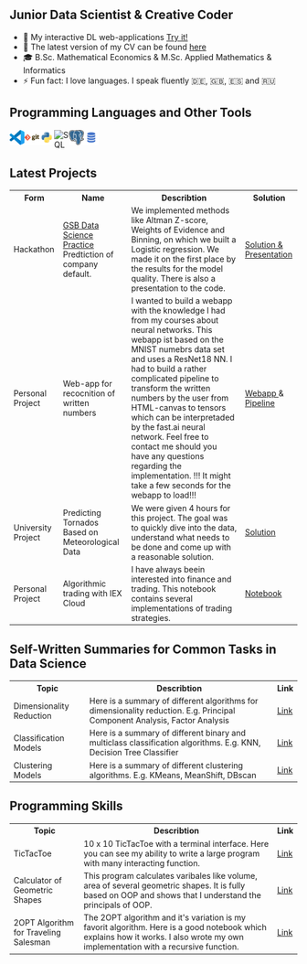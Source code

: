 
## Junior Data Scientist & Creative Coder

- 🔭 My interactive DL web-applications [Try it!][website]
- 📑 The latest version of my CV can be found [here][CV]
- 🎓 B.Sc. Mathematical Economics & M.Sc. Applied Mathematics & Informatics
- ⚡ Fun fact: I love languages. I speak fluently 🇩🇪, 🇬🇧, 🇪🇸 and 🇷🇺

## Programming Languages and Other Tools

<img align="left" alt="Visual Studio Code" width="26px" src="https://raw.githubusercontent.com/github/explore/80688e429a7d4ef2fca1e82350fe8e3517d3494d/topics/visual-studio-code/visual-studio-code.png" />
<img align="left" alt="Git" width="26px" src="https://raw.githubusercontent.com/github/explore/80688e429a7d4ef2fca1e82350fe8e3517d3494d/topics/git/git.png" />
<img align="left" alt="Git" width="26px" src="https://raw.githubusercontent.com/github/explore/80688e429a7d4ef2fca1e82350fe8e3517d3494d/topics/python/python.png" />
<img align="left" alt="SQL" width="26px" src="https://www.pngall.com/wp-content/uploads/2017/05/Copyright-Symbol-R-Free-Download-PNG.png" />
<img align="left" alt="Git" width="26px" src="https://raw.githubusercontent.com/github/explore/80688e429a7d4ef2fca1e82350fe8e3517d3494d/topics/postgresql/postgresql.png" />
<img align="left" alt="SQL" width="26px" src="https://raw.githubusercontent.com/github/explore/80688e429a7d4ef2fca1e82350fe8e3517d3494d/topics/sql/sql.png" />

<br />
<br />


## Latest Projects

<table>
<tr>
  <th>Form</th>
  <th>Name</th>
  <th>Describtion</th>
  <th>Solution</th>
</tr> 
<tr>
  <td>Hackathon</td>
  <td><a href = "https://dsbattle.com/hackathons/gsb/">GSB Data Science Practice</a> Predtiction of company default.</td>
  <td>We implemented methods like Altman Z-score, Weights of Evidence and Binning, on which we built a Logistic regression. We made it on the first place by the results for the model quality. There is also a presentation to the code.</td>
  <td><a href = "https://github.com/gzguevara/Data-Science/tree/master/SberBank%20Hackathon">Solution & Presentation</a></td>
</tr>
<tr>
  <td>Personal Project</td>
  <td>Web-app for recocnition of written numbers</td>
  <td>I wanted to build a webapp with the knowledge I had from my courses about neural networks. This webapp ist based on the MNIST numebrs data set and uses a ResNet18 NN. I had to build a rather complicated pipeline to transform the written numbers by the user from HTML-canvas to tensors which can be interpretaded by the fast.ai neural network. Feel free to contact me should you have any questions regarding the implementation. !!! It might take a few seconds for the webapp to load!!!</td>
  <td><a href = "https://erich-ganz-cv.herokuapp.com/sketch_pad"> Webapp </a> & <a href = "https://github.com/gzguevara/Data-Science/blob/master/Deep%20Learning/MNIST_Pipeline.ipynb"> Pipeline </a></td>
</tr> 

<tr>
  <td>University Project</td>
  <td>Predicting Tornados Based on Meteorological Data</td>
  <td>We were given 4 hours for this project. The goal was to quickly dive into the data, understand what needs to be done and come up with a reasonable solution.</td>
  <td><a href = "https://github.com/gzguevara/Data-Science/blob/master/Machine%20Learning/PredictingTornados.ipynb"> Solution </a></td>
</tr> 
<tr>
  <td>Personal Project</td>
  <td>Algorithmic trading with IEX Cloud</td>
  <td>I have always beein interested into finance and trading. This notebook contains several implementations of trading strategies.</td>
  <td><a href = "https://github.com/gzguevara/Data-Science/blob/master/Machine%20Learning/PredictingTornados.ipynb"> Notebook </a></td>
</tr> 
</table>

## Self-Written Summaries for Common Tasks in Data Science

<table>
<tr>
  <th>Topic</th>
  <th>Describtion</th>
  <th>Link</th>
</tr> 
<tr>
  <td>Dimensionality Reduction</td>
  <td>Here is a summary of different algorithms for dimensionality reduction. E.g. Principal Component Analysis, Factor Analysis </td>
  <td><a href = "https://github.com/gzguevara/Data-Science/blob/master/Machine%20Learning/DimensionalityReduction.ipynb">Link</a></td>
</tr>
<tr>
  <td>Classification Models</td>
  <td>Here is a summary of different binary and multiclass classification algorithms. E.g. KNN, Decision Tree Classifier</td>
  <td><a href = "https://github.com/gzguevara/Data-Science/blob/master/Machine%20Learning/ClassificationSummary.ipynb">Link</a></td>
</tr> 
<tr>
  <td>Clustering Models</td>
  <td>Here is a summary of different clustering algorithms. E.g. KMeans, MeanShift, DBscan</td>
  <td><a href = "https://github.com/gzguevara/Data-Science/blob/master/Machine%20Learning/ClusteringSummary.ipynb">Link</a></td>
</tr> 
</table>

## Programming Skills

<table>
<tr>
  <th>Topic</th>
  <th>Describtion</th>
  <th>Link</th>
</tr> 
<tr>
  <td>TicTacToe</td>
  <td> 10 x 10 TicTacToe with a terminal interface. Here you can see my ability to write a large program with many interacting function.</td>
  <td><a href = "https://github.com/gzguevara/Complete-Programs/blob/master/TicTacToe.py">Link</a></td>
</tr>
<tr>
  <td>Calculator of Geometric Shapes</td>
  <td>This program calculates varibales like volume, area of several geometric shapes. It is fully based on OOP and shows that I understand the principals of OOP.</td>
  <td><a href = "https://github.com/gzguevara/Complete-Programs/tree/master/CalculatorGrometricsFroms">Link</a></td>
</tr> 
<tr>
  <td>2OPT Algorithm for Traveling Salesman</td>
  <td>The 2OPT algorithm and it's variation is my favorit algorithm. Here is a good notebook which explains how it works. I also wrote my own implementation with a recursive function.</td>
  <td><a href = "https://github.com/gzguevara/Algorithms-And-Programming-Skills/blob/master/TravelingSalesman.ipynb">Link</a></td>
</tr> 
</table>


[website]: https://erich-ganz-cv.herokuapp.com/sketch_pad
[CV]: https://github.com/gzguevara/gzguevara/blob/master/cvErichGanz.pdf
